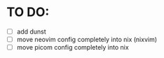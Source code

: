 # TO DO:

- [ ] add dunst
- [ ] move neovim config completely into nix (nixvim)
- [ ] move picom config completely into nix
